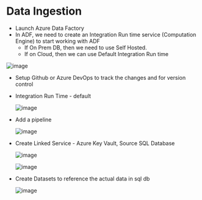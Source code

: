 # Data Ingestion

- Launch Azure Data Factory
- In ADF, we need to create an Integration Run time service (Computation Engine) to start working with ADF
  - If On Prem DB, then we need to use Self Hosted.
  - If on Cloud, then we can use Default Integration Run time

![image](https://github.com/Subramanian-Thiagarajan/ADE_Project_1/assets/96657323/84f53fdd-10be-48ce-8261-013c1f6aadf2)

- Setup Github or Azure DevOps to track the changes and for version control

- Integration Run Time - default
  
  ![image](https://github.com/Subramanian-Thiagarajan/ADE_Project_1/assets/96657323/dae38b35-c777-414c-b086-3ba170749cb3)

- Add a pipeline
  
  ![image](https://github.com/Subramanian-Thiagarajan/ADE_Project_1/assets/96657323/1ea2af56-f8d5-410c-9a4e-bac02e93d735)

- Create Linked Service - Azure Key Vault, Source SQL Database
  
  ![image](https://github.com/Subramanian-Thiagarajan/ADE_Project_1/assets/96657323/723178ca-b730-4297-9aa9-23208084afd8)

  ![image](https://github.com/Subramanian-Thiagarajan/ADE_Project_1/assets/96657323/ae1c42c2-c68a-4b9d-b1b9-16c2a806bfb1)

- Create Datasets to reference the actual data in sql db

  ![image](https://github.com/Subramanian-Thiagarajan/ADE_Project_1/assets/96657323/3072f7a0-5425-4373-af2b-027d9a4f4698)
